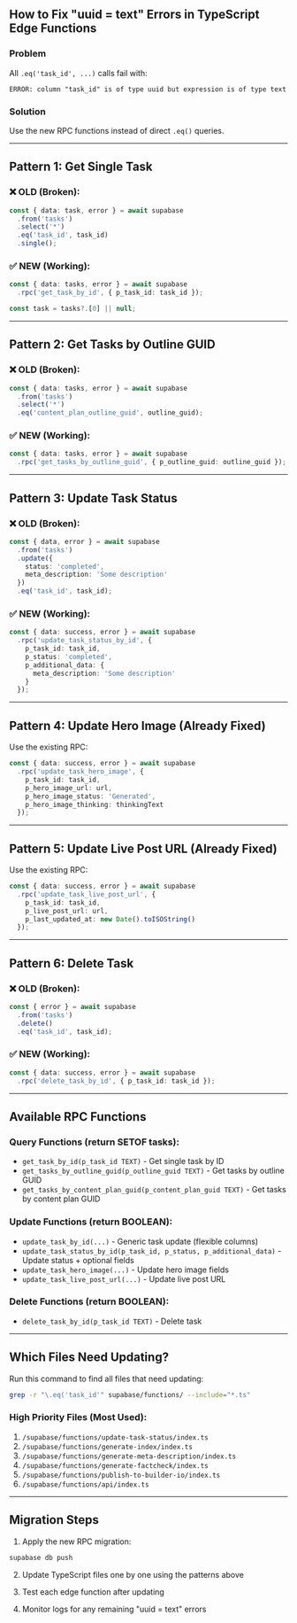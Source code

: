 ## How to Fix "uuid = text" Errors in TypeScript Edge Functions

### Problem
All `.eq('task_id', ...)` calls fail with:
```
ERROR: column "task_id" is of type uuid but expression is of type text
```

### Solution
Use the new RPC functions instead of direct `.eq()` queries.

---

## Pattern 1: Get Single Task

### ❌ OLD (Broken):
```typescript
const { data: task, error } = await supabase
  .from('tasks')
  .select('*')
  .eq('task_id', task_id)
  .single();
```

### ✅ NEW (Working):
```typescript
const { data: tasks, error } = await supabase
  .rpc('get_task_by_id', { p_task_id: task_id });

const task = tasks?.[0] || null;
```

---

## Pattern 2: Get Tasks by Outline GUID

### ❌ OLD (Broken):
```typescript
const { data: tasks, error } = await supabase
  .from('tasks')
  .select('*')
  .eq('content_plan_outline_guid', outline_guid);
```

### ✅ NEW (Working):
```typescript
const { data: tasks, error } = await supabase
  .rpc('get_tasks_by_outline_guid', { p_outline_guid: outline_guid });
```

---

## Pattern 3: Update Task Status

### ❌ OLD (Broken):
```typescript
const { data, error } = await supabase
  .from('tasks')
  .update({
    status: 'completed',
    meta_description: 'Some description'
  })
  .eq('task_id', task_id);
```

### ✅ NEW (Working):
```typescript
const { data: success, error } = await supabase
  .rpc('update_task_status_by_id', {
    p_task_id: task_id,
    p_status: 'completed',
    p_additional_data: {
      meta_description: 'Some description'
    }
  });
```

---

## Pattern 4: Update Hero Image (Already Fixed)

Use the existing RPC:
```typescript
const { data: success, error } = await supabase
  .rpc('update_task_hero_image', {
    p_task_id: task_id,
    p_hero_image_url: url,
    p_hero_image_status: 'Generated',
    p_hero_image_thinking: thinkingText
  });
```

---

## Pattern 5: Update Live Post URL (Already Fixed)

Use the existing RPC:
```typescript
const { data: success, error } = await supabase
  .rpc('update_task_live_post_url', {
    p_task_id: task_id,
    p_live_post_url: url,
    p_last_updated_at: new Date().toISOString()
  });
```

---

## Pattern 6: Delete Task

### ❌ OLD (Broken):
```typescript
const { error } = await supabase
  .from('tasks')
  .delete()
  .eq('task_id', task_id);
```

### ✅ NEW (Working):
```typescript
const { data: success, error } = await supabase
  .rpc('delete_task_by_id', { p_task_id: task_id });
```

---

## Available RPC Functions

### Query Functions (return SETOF tasks):
- `get_task_by_id(p_task_id TEXT)` - Get single task by ID
- `get_tasks_by_outline_guid(p_outline_guid TEXT)` - Get tasks by outline GUID
- `get_tasks_by_content_plan_guid(p_content_plan_guid TEXT)` - Get tasks by content plan GUID

### Update Functions (return BOOLEAN):
- `update_task_by_id(...)` - Generic task update (flexible columns)
- `update_task_status_by_id(p_task_id, p_status, p_additional_data)` - Update status + optional fields
- `update_task_hero_image(...)` - Update hero image fields
- `update_task_live_post_url(...)` - Update live post URL

### Delete Functions (return BOOLEAN):
- `delete_task_by_id(p_task_id TEXT)` - Delete task

---

## Which Files Need Updating?

Run this command to find all files that need updating:
```bash
grep -r "\.eq('task_id'" supabase/functions/ --include="*.ts"
```

### High Priority Files (Most Used):
1. `/supabase/functions/update-task-status/index.ts`
2. `/supabase/functions/generate-index/index.ts`
3. `/supabase/functions/generate-meta-description/index.ts`
4. `/supabase/functions/generate-factcheck/index.ts`
5. `/supabase/functions/publish-to-builder-io/index.ts`
6. `/supabase/functions/api/index.ts`

---

## Migration Steps

1. Apply the new RPC migration:
```bash
supabase db push
```

2. Update TypeScript files one by one using the patterns above

3. Test each edge function after updating

4. Monitor logs for any remaining "uuid = text" errors

